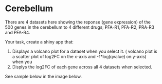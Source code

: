 # Cerebellum
There are 4 datasets here showing the reponse (gene expression) of the 500 genes in the cerebellum to 4 different drugs; PFA-R1, PFA-R2, PRA-R3 and PFA-R4.

Your task, create a shiny app that:
1. Displays a volcano plot for a dataset when you select it. ( volcano plot is a scatter plot of log2FC on the x-axis and -1*log(qvalue) on y-axis) when you 
2. Displys the log2FC of each gene across all 4 datasets when selected. 

See sample below in the image below.
